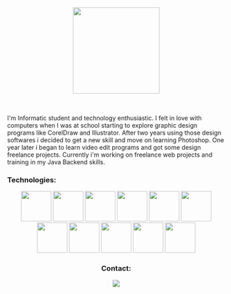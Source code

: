 ###
<div id="header" align="center">
  <img src="https://scontent.flim13-1.fna.fbcdn.net/v/t39.30808-6/351139782_6944915998856629_31505365242155192_n.jpg?_nc_cat=105&ccb=1-7&_nc_sid=09cbfe&_nc_ohc=XwHxNNkXcDoAX_HnT3z&_nc_ht=scontent.flim13-1.fna&oh=00_AfADov4prBKdferCW_-nToIoJNrZtAEvyTB7E9LJ_DTrsA&oe=6483650B" height="200" />
  
</div>

<br>
<br>

I'm Informatic student and technology enthusiastic. I felt in love with computers when I was at school starting to explore graphic design programs like CorelDraw and Illustrator. After two years using those design softwares i decided to get a new skill and move on learning Photoshop. One year later i began to learn video edit programs and got some design freelance projects. Currently i'm working on freelance web projects and training in my Java Backend skills.

### Technologies:

<div id="technologies" align="center">
   <img src="https://www.foc.es/wp-content/uploads/2020/09/Java-Logo.png" height="70"/>
   <img src="https://stackjava.com/wp-content/uploads/2017/12/spring-logo.png" height="70"/>
   <img src="http://198.211.104.161/wp-content/uploads/2014/01/Hibernate-logo.png" height="70"/>
   <img src="https://pipedream.com/s.v0/app_1YMhwo/logo/orig" height="70"/>
   <img src="https://niixer.com/wp-content/uploads/2020/11/spring-boot.png" height="70"/>
   <img src="https://www.tech-wd.com/wd/wp-content/uploads/2011/01/HTML5_Badge_256.png" height="70"/>
   <img src="https://www.logolynx.com/images/logolynx/s_6e/6e6e1283cd55308a55b9eae8197b5e9b.png" height="70"/>
   <img src="https://git-scm.com/images/logos/downloads/Git-Icon-1788C.png" height="70"/>
   <img src="https://mobilunity.com/wp-content/uploads/2018/08/JUnit-300x300.png" height="70"/>
   <img src="https://blog.postman.com/wp-content/uploads/2018/04/logo-mark-300x300.png" height="70"/>
    <img src="https://seeklogo.com/images/T/thymeleaf-logo-6E4D42A713-seeklogo.com.png" height="70"/>
<div>

### Contact:
<div id="badges" align="center">
  <a href="https://www.linkedin.com/in/gianmarco-armijos-cossio-b7866925b">
    <img src="https://img.shields.io/badge/LinkedIn-purple"/>
  </a>
<div>
<!--
**gianmarcoCossioArmijos/gianmarcoCossioArmijos** is a ✨ _special_ ✨ repository because its `README.md` (this file) appears on your GitHub profile.

Here are some ideas to get you started:

- 🔭 I’m currently working on ...
- 🌱 I’m currently learning ...
- 👯 I’m looking to collaborate on ...
- 🤔 I’m looking for help with ...
- 💬 Ask me about ...
- 📫 How to reach me: ...
- 😄 Pronouns: ...
- ⚡ Fun fact: ...
-->
